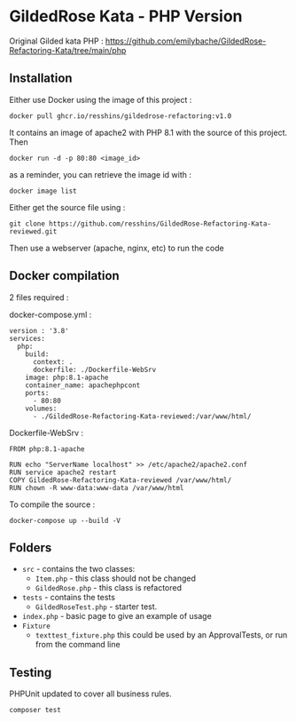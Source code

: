# GildedRose Kata - PHP Version

Original Gilded kata PHP : https://github.com/emilybache/GildedRose-Refactoring-Kata/tree/main/php


## Installation

Either use Docker using the image of this project : 


```shell script
docker pull ghcr.io/resshins/gildedrose-refactoring:v1.0
```

It contains an image of apache2 with PHP 8.1 with the source of this project.
Then 

```shell script
docker run -d -p 80:80 <image_id>
```

as a reminder, you can retrieve the image id with : 

```shell script
docker image list
```


Either get the source file using :  

```shell script
git clone https://github.com/resshins/GildedRose-Refactoring-Kata-reviewed.git
```

Then  use a webserver (apache, nginx, etc) to run the code

## Docker compilation

2 files required : 

docker-compose.yml : 

```shell script
version : '3.8'
services:
  php:   
    build:
      context: .
      dockerfile: ./Dockerfile-WebSrv
    image: php:8.1-apache
    container_name: apachephpcont
    ports:   
      - 80:80
    volumes: 
      - ./GildedRose-Refactoring-Kata-reviewed:/var/www/html/ 
```


Dockerfile-WebSrv : 

```shell script
FROM php:8.1-apache

RUN echo "ServerName localhost" >> /etc/apache2/apache2.conf
RUN service apache2 restart
COPY GildedRose-Refactoring-Kata-reviewed /var/www/html/
RUN chown -R www-data:www-data /var/www/html
```

To compile the source : 

```shell script
docker-compose up --build -V
```


## Folders

- `src` - contains the two classes:
    - `Item.php` - this class should not be changed
    - `GildedRose.php` - this class is refactored 
- `tests` - contains the tests
    - `GildedRoseTest.php` - starter test.
- `index.php` - basic page to give an example of usage
- `Fixture`
    - `texttest_fixture.php` this could be used by an ApprovalTests, or run from the command line


## Testing

PHPUnit updated to cover all business rules. 

```shell script
composer test
```
